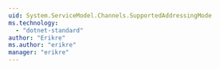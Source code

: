 ```yaml
---
uid: System.ServiceModel.Channels.SupportedAddressingMode
ms.technology: 
  - "dotnet-standard"
author: "Erikre"
ms.author: "erikre"
manager: "erikre"
---
```


